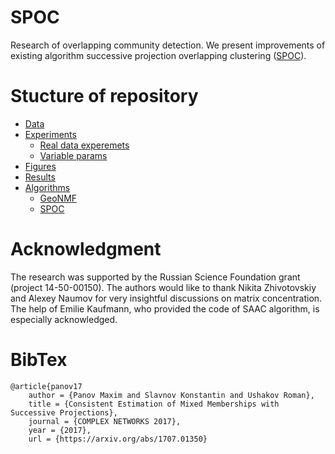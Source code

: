 # SPOC

Research of overlapping community detection. 
We present improvements of existing algorithm successive projection
overlapping clustering ([SPOC][SPOC]). 


# Stucture of repository


* [Data][Data]
* [Experiments][Exps]
	* [Real data experemets][Exp1]
	* [Variable params][Exp2]
* [Figures][Figs]
* [Results][Results]
* [Algorithms][Algs]
	* [GeoNMF][GeoNMF]
	* [SPOC][ver1.0]



[Data]:	 	https://github.com/premolab/SPOC/tree/makeup/data
[Exps]: 	https://github.com/premolab/SPOC/tree/makeup/experiments
[Exp1]: 	https://github.com/premolab/SPOC/tree/makeup/experiments/real_data
[Exp2]: 	https://github.com/premolab/SPOC/tree/makeup/experiments/params
[Figs]: 	https://github.com/premolab/SPOC/tree/makeup/figures
[Results]: 	https://github.com/premolab/SPOC/tree/makeup/results
[Algs]: 	https://github.com/premolab/SPOC/tree/makeup/algorithms
[GeoNMF]:	https://github.com/premolab/SPOC/tree/makeup/algorithms/GeoNMF.m
[ver1.0]:	https://github.com/premolab/SPOC/tree/makeup/algorithms/SPOC.py
[SPOC]:		https://arxiv.org/abs/1707.01350

# Acknowledgment

The research was supported by the Russian Science Foundation grant (project 14-50-00150).
 The authors would like to thank Nikita Zhivotovskiy and Alexey Naumov 
 for very insightful discussions on matrix concentration. 
 The help of Emilie Kaufmann, who provided the code of SAAC algorithm, 
 is especially acknowledged.


# BibTex

```
@article{panov17
    author = {Panov Maxim and Slavnov Konstantin and Ushakov Roman},
    title = {Consistent Estimation of Mixed Memberships with Successive Projections},
    journal = {COMPLEX NETWORKS 2017},
    year = {2017},
    url = {https://arxiv.org/abs/1707.01350}
```